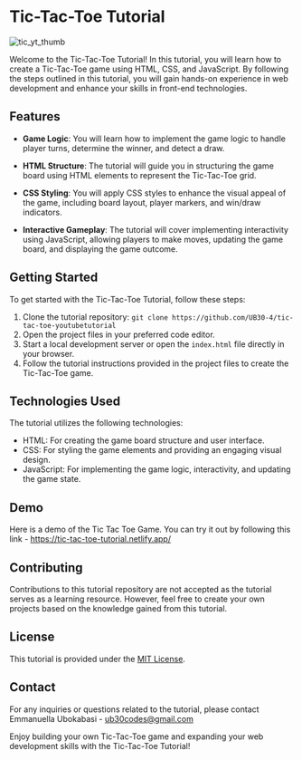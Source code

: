 # Tic-Tac-Toe Tutorial

![tic_yt_thumb](https://github.com/UB30-4/tic-tac-toe-youtubetutorial/assets/101749091/443dbcf7-c5b2-4664-a84f-5ee10e17c510)


Welcome to the Tic-Tac-Toe Tutorial! In this tutorial, you will learn how to create a Tic-Tac-Toe game using HTML, CSS, and JavaScript. By following the steps outlined in this tutorial, you will gain hands-on experience in web development and enhance your skills in front-end technologies.

## Features

- **Game Logic**: You will learn how to implement the game logic to handle player turns, determine the winner, and detect a draw.

- **HTML Structure**: The tutorial will guide you in structuring the game board using HTML elements to represent the Tic-Tac-Toe grid.

- **CSS Styling**: You will apply CSS styles to enhance the visual appeal of the game, including board layout, player markers, and win/draw indicators.

- **Interactive Gameplay**: The tutorial will cover implementing interactivity using JavaScript, allowing players to make moves, updating the game board, and displaying the game outcome.

## Getting Started

To get started with the Tic-Tac-Toe Tutorial, follow these steps:

1. Clone the tutorial repository: `git clone https://github.com/UB30-4/tic-tac-toe-youtubetutorial`
2. Open the project files in your preferred code editor.
3. Start a local development server or open the `index.html` file directly in your browser.
4. Follow the tutorial instructions provided in the project files to create the Tic-Tac-Toe game.

## Technologies Used

The tutorial utilizes the following technologies:

- HTML: For creating the game board structure and user interface.
- CSS: For styling the game elements and providing an engaging visual design.
- JavaScript: For implementing the game logic, interactivity, and updating the game state.

## Demo
Here is a demo of the Tic Tac Toe Game. You can try it out by following this link - https://tic-tac-toe-tutorial.netlify.app/

## Contributing

Contributions to this tutorial repository are not accepted as the tutorial serves as a learning resource. However, feel free to create your own projects based on the knowledge gained from this tutorial.

## License

This tutorial is provided under the [MIT License](link-to-license.md).

## Contact

For any inquiries or questions related to the tutorial, please contact Emmanuella Ubokabasi - ub30codes@gmail.com

Enjoy building your own Tic-Tac-Toe game and expanding your web development skills with the Tic-Tac-Toe Tutorial!
